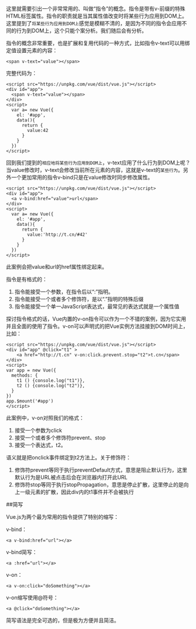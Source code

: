 这里就需要引出一个非常常用的、叫做“指令”的概念。指令是带有v-前缀的特殊HTML标签属性。指令的职责就是当其属性值改变时将某些行为应用到DOM上。这里提到了`将某些行为应用到DOM上`感觉是模糊不清的，是因为不同的指令会应用不同的行为到DOM上，这个只能个案分析。我们随后会有分析。

指令的概念非常重要，也是扩展和复用代码的一种方式，比如指令v-text可以用绑定值设置元素的内容：

    <span v-text="value"></span>

完整代码为：

	<script src="https://unpkg.com/vue/dist/vue.js"></script>
	<div id="app">
	  <span v-text="value"></span>
	</div>
	<script>
	  var a= new Vue({
	    el: '#app',
	    data(){
	      return {
	        value:42
	      }
	    }
	  })
	</script> 

回到我们提到的`相应地将某些行为应用到DOM上`，v-text应用了什么行为到DOM上呢？当value修改时，v-text会修改当前所在元素的内容，这就是v-text的`某些行为`。另外一个更加常用的指令v-bind只是在value修改时同步修改属性。

	<script src="https://unpkg.com/vue/dist/vue.js"></script>
	<div id="app">
	  <a v-bind:href="value">url</span>
	</div>
	<script>
	  var a= new Vue({
	    el: '#app',
	    data(){
	      return {
	        value:'http://t.cn/#42'
	      }
	    }
	  })
	</script> 

此案例会把value和url的href属性绑定起来。

指令是有格式的：

1. 指令能接受一个参数，在指令后以“:”指明。
2. 指令能接受一个或者多个修饰符，是以“.”指明的特殊后缀
3. 指令能接受一个单一JavaScript表达式，最常见的表达式就是一个属性值

探讨指令格式的话，Vue内置的v-on指令可以作为一个不错的案例，因为它实用并且全面的使用了指令。v-on可以声明式的把Vue实例方法挂接到DOM时间上，比如：

	<script src="https://unpkg.com/vue/dist/vue.js"></script>
	<div id="app" @click="t1" >
	    <a href="http://t.cn" v-on:click.prevent.stop="t2">t.cn</span>
	</div>
	<script>
	var app = new Vue({
	  methods: {
	    t1 () {console.log("t1")},
	    t2 () {console.log("t2")},
	  }
	})
	app.$mount('#app')
	</script>

此案例中，v-on对照我们的格式：
1. 接受一个参数为click
2. 接受一个或者多个修饰符prevent、stop
3. 接受一个表达式，t2。

语义就是把onclick事件绑定到t2方法上。关于修饰符：

1. 修饰符prevent等同于执行preventDefault方式，意思是阻止默认行为，这里默认行为是URL被点击后会在浏览器内打开此URL
2. 修饰符stop等同于执行stopPropagation，意思是停止扩散，这里停止的是向上一级元素的扩散，因此div内的t1事件并不会被执行

##简写

Vue.js为两个最为常用的指令提供了特别的缩写：

v-bind：

	<a v-bind:href="url"></a>

v-bind简写：

	<a :href="url"></a>

v-on：

	<a v-on:click="doSomething"></a>

v-on缩写使用@符号：

	<a @click="doSomething"></a>

简写语法是完全可选的，但是极为方便并且简洁。





